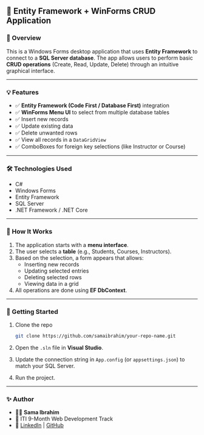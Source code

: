 ## 📘 Entity Framework + WinForms CRUD Application

### 👋 Overview  
This is a Windows Forms desktop application that uses **Entity Framework** to connect to a **SQL Server database**. The app allows users to perform basic **CRUD operations** (Create, Read, Update, Delete) through an intuitive graphical interface.

---

### 💡 Features

- ✅ **Entity Framework (Code First / Database First)** integration  
- ✅ **WinForms Menu UI** to select from multiple database tables  
- ✅ Insert new records  
- ✅ Update existing data  
- ✅ Delete unwanted rows  
- ✅ View all records in a `DataGridView`  
- ✅ ComboBoxes for foreign key selections (like Instructor or Course)

---

### 🛠️ Technologies Used

- C#  
- Windows Forms  
- Entity Framework  
- SQL Server  
- .NET Framework / .NET Core

---

### 📂 How It Works

1. The application starts with a **menu interface**.
2. The user selects a **table** (e.g., Students, Courses, Instructors).
3. Based on the selection, a form appears that allows:
   - Inserting new records
   - Updating selected entries
   - Deleting selected rows
   - Viewing data in a grid
4. All operations are done using **EF DbContext**.

---

### 🔧 Getting Started

1. Clone the repo  
   ```bash
   git clone https://github.com/samaibrahim/your-repo-name.git
   ```

2. Open the `.sln` file in **Visual Studio**.

3. Update the connection string in `App.config` (or `appsettings.json`) to match your SQL Server.

4. Run the project.

---

### ✨ Author

- 👩‍💻 **Sama Ibrahim**  
- 💼 ITI 9-Month Web Development Track  
- 📢 [LinkedIn](https://www.linkedin.com/in/sama-ibrahim-abdelhamid/) | [GitHub](https://github.com/samaibrahim)

